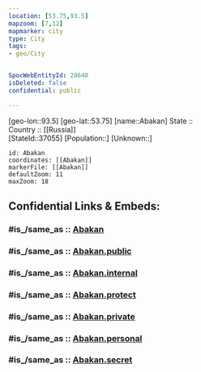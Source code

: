 ```yaml
---
location: [53.75,93.5] 
mapzoom: [7,12] 
mapmarker: city 
type: City
tags:
- geo/City


SpocWebEntityId: 28640
isDeleted: false
confidential: public

---
```

[geo-lon::93.5] 
[geo-lat::53.75] 
[name::Abakan] 
State ::  
Country :: [[Russia]]  
[StateId::37055] 
[Population::] 
[Unknown::] 


```leaflet
id: Abakan
coordinates: [[Abakan]] 
markerFile: [[Abakan]] 
defaultZoom: 11 
maxZoom: 18
```


## Confidential Links & Embeds: 

### #is_/same_as :: [Abakan](/_Standards/Earth/Continent/Asia/Asia~North/Asia~Siberia/Krasnoyarsk_Krai/City/Abakan.md) 

### #is_/same_as :: [Abakan.public](/_public/Earth/Continent/Asia/Asia~North/Asia~Siberia/Krasnoyarsk_Krai/City/Abakan.public.md) 

### #is_/same_as :: [Abakan.internal](/_internal/Earth/Continent/Asia/Asia~North/Asia~Siberia/Krasnoyarsk_Krai/City/Abakan.internal.md) 

### #is_/same_as :: [Abakan.protect](/_protect/Earth/Continent/Asia/Asia~North/Asia~Siberia/Krasnoyarsk_Krai/City/Abakan.protect.md) 

### #is_/same_as :: [Abakan.private](/_private/Earth/Continent/Asia/Asia~North/Asia~Siberia/Krasnoyarsk_Krai/City/Abakan.private.md) 

### #is_/same_as :: [Abakan.personal](/_personal/Earth/Continent/Asia/Asia~North/Asia~Siberia/Krasnoyarsk_Krai/City/Abakan.personal.md) 

### #is_/same_as :: [Abakan.secret](/_secret/Earth/Continent/Asia/Asia~North/Asia~Siberia/Krasnoyarsk_Krai/City/Abakan.secret.md)

